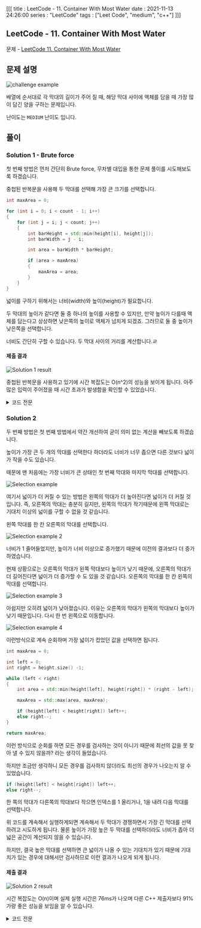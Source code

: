 [[[
title : LeetCode - 11. Container With Most Water
date : 2021-11-13 24:26:00
series : "LeetCode"
tags : ["Leet Code", "medium", "c++"]
]]]

## LeetCode - 11. Container With Most Water
문제 - [LeetCode 11. Container With Most Water](https://leetcode.com/problems/container-with-most-water/)

## 문제 설명
![challenge example](./assets/images/leet_code/11/question_11.jpg)

배열에 순서대로 각 막대의 길이가 주어 질 때, 해당 막대 사이에 액체를 담을 때 가장 많이 담긴 양을 구하는 문제입니다.

난이도는 `MEDIUM` 난이도 입니다.

## 풀이
### Solution 1 - Brute force

첫 번째 방법은 먼저 간단히 Brute force, 무차별 대입을 통한 문제 풀이를 시도해보도록 하겠습니다.

중첩된 반복문을 사용해 두 막대를 선택해 가장 큰 크기를 선택합니다.

```c++
int maxArea = 0;

for (int i = 0; i < count - 1; i++)
{
    for (int j = i; j < count; j++)
    {
        int barHeight = std::min(height[i], height[j]);
        int barWidth = j - i;

        int area = barWidth * barHeight;

        if (area > maxArea)
        {
            maxArea = area;
        }
    }
}
```

넓이를 구하기 위해서는 너비(width)와 높이(height)가 필요합니다. 

두 막대의 높이가 같다면 둘 중 하나의 높이를 사용할 수 있지만, 만약 높이가 다를때 액체를 담는다고 상상하면 낮은쪽의 높이로 액체가 넘치게 되겠죠. 그러므로 둘 중 높이가 낮은쪽을 선택합니다.

너비도 간단히 구할 수 있습니다. 두 막대 사이의 거리를 계산합니다.ㄹ

#### 제출 결과
![Solution 1 result](./assets/images/leet_code/11/result_1.png)

중첩된 반복문을 사용하고 있기에 시간 복잡도는 O(n^2)의 성능을 보이게 됩니다. 아주 많은 입력이 주어졌을 때 시간 초과가 발생함을 확인할 수 있었습니다.

<details>
<summary>코드 전문</summary>
    
```c++
#include <vector>
#include <algorithm>

class Solution 
{
public:
    int maxArea(std::vector<int>& height) 
    {
        if (height.size() == 2)
        {
            return  std::min(height[0], height[1]);
        }

        int count = height.size();

        int maxArea = 0;

        for (int i = 0; i < count - 1; i++)
        {
            for (int j = i; j < count; j++)
            {
                int barHeight = std::min(height[i], height[j]);
                int barWidth = j - i;

                int area = barWidth * barHeight;

                if (area > maxArea)
                {
                    maxArea = area;
                }
            }
        }
        
        return maxArea;
    }
};
```

</details>

### Solution 2

두 번째 방법은 첫 번째 방법에서 약간 개선하여 굳이 의미 없는 계산을 빼보도록 하겠습니다.

높이가 가장 큰 두 개의 막대를 선택한다 하더라도 너비가 너무 좁으면 다른 것보다 넓이가 작을 수도 있습니다.

때문에 맨 처음에는 가장 너비가 큰 상태인 첫 번째 막대와 마지막 막대를 선택합니다.

![Selection example](./assets/images/leet_code/11/selection_example_1.png)

여기서 넓이가 더 커질 수 있는 방법은 왼쪽의 막대가 더 높아진다면 넓이가 더 커질 것입니다. 즉, 오른쪽의 막대는 충분히 길지만, 왼쪽의 막대가 작기때문에 왼쪽 막대로는 기대치 이상의 넓이를 구할 수 없을 것 같습니다.

왼쪽 막대를 한 칸 오른쪽의 막대를 선택합니다.

![Selection example 2](./assets/images/leet_code/11/selection_example_2.png)

너비가 1 줄어들었지만, 높이가 너비 이상으로 증가했기 때문에 이전의 결과보다 더 증가하였습니다. 

현재 상황으로는 오른쪽의 막대가 왼쪽 막대보다 높이가 낮기 때문에, 오른쪽의 막대가 더 길어진다면 넓이가 더 증가할 수 도 있을 것 같습니다. 오른쪽의 막대를 한 칸 왼쪽의 막대를 선택합니다.

![Selection example 3](./assets/images/leet_code/11/selection_example_3.png)

아쉽지만 오히려 넓이가 낮아졌습니다. 이유는 오른쪽의 막대가 왼쪽의 막대보다 높이가 낮기 때문입니다. 다시 한 번 왼쪽으로 이동합니다.

![Selection example 4](./assets/images/leet_code/11/selection_example_4.png)

이런방식으로 계속 순회하며 가장 넓이가 컸었던 값을 선택하면 됩니다.

```c++
int maxArea = 0;

int left = 0;
int right = height.size() -1;

while (left < right)
{
    int area = std::min(height[left], height[right]) * (right - left);

    maxArea = std::max(area, maxArea);

    if (height[left] < height[right]) left++;
    else right--; 
}

return maxArea;
```

이런 방식으로 순회를 하면 모든 경우를 검사하는 것이 아니기 때문에 최선의 값을 못 찾아 낼 수 있지 않을까? 라는 생각이 들었습니다.

하지만 조금만 생각하니 모든 경우를 검사하지 않더라도 최선의 경우가 나오는지 알 수 있었습니다.

```c++
if (height[left] < height[right]) left++;
else right--; 
```

한 쪽의 막대가 다른쪽의 막대보다 작으면 인덱스를 1 올리거나, 1을 내려 다음 막대를 선택합니다.

위 코드를 계속해서 실행하게되면 계속해서 두 막대가 경쟁하면서 가장 긴 막대를 선택하려고 시도하게 됩니다. 물론 높이가 가장 높은 두 막대를 선택하더라도 너비가 좁아 더 넓은 공간이 계산되지 않을 수 있습니다.

하지만, 결국 높은 막대를 선택하면 큰 넓이가 나올 수 있는 기대치가 있기 때문에 기대치가 있는 경우에 대해서만 검사하므로 이런 결과가 나오게 되게 됩니다.

#### 제출 결과
![Solution 2 result](./assets/images/leet_code/11/result_2.png)

시간 복잡도는 O(n)이며 실제 실행 시간은 76ms가 나오며 다른 C++ 제출자보다 91% 가량 좋은 성능을 보임을 알 수 있습니다.

<details>
<summary>코드 전문</summary>
    
```c++
#include <vector>
#include <algorithm>

class Solution 
{
public:
    int maxArea(std::vector<int>& height) 
    {
        if (height.size() == 2)
        {
            return  std::min(height[0], height[1]);
        }

        int maxArea = 0;

        int left = 0;
        int right = height.size() -1;

        while (left < right)
        {
            int area = std::min(height[left], height[right]) * (right - left);

            maxArea = std::max(area, maxArea);

            if (height[left] < height[right]) left++;
            else right--; 
        }
        
        return maxArea;
    }
};
```

</details>
